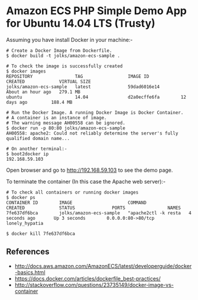 # Amazon ECS PHP Simple Demo App for Ubuntu 14.04 LTS (Trusty)

Assuming you have install Docker in your machine:-

```
# Create a Docker Image from Dockerfile.
$ docker build -t jolks/amazon-ecs-sample .

# To check the image is successfully created
$ docker images
REPOSITORY                TAG                 IMAGE ID            CREATED             VIRTUAL SIZE
jolks/amazon-ecs-sample   latest              59dad6016e14        About an hour ago   279.1 MB
ubuntu                    14.04               d2a0ecffe6fa        12 days ago         188.4 MB

# Run the Docker Image. A running Docker Image is Docker Container.
# A container is an instance of image.
# The warning message AH00558 can be ignored.
$ docker run -p 80:80 jolks/amazon-ecs-sample
AH00558: apache2: Could not reliably determine the server's fully qualified domain name...

# On another terminal:-
$ boot2docker ip
192.168.59.103
```
Open browser and go to http://192.168.59.103 to see the demo page.

To terminate the container (In this case the Apache web server):-
```
# To check all containers or running docker images
$ docker ps
CONTAINER ID        IMAGE                     COMMAND                CREATED             STATUS              PORTS                NAMES
7fe637df6bca        jolks/amazon-ecs-sample   "apache2ctl -k resta   4 seconds ago       Up 3 seconds        0.0.0.0:80->80/tcp   lonely_hypatia

$ docker kill 7fe637df6bca

```

## References
* http://docs.aws.amazon.com/AmazonECS/latest/developerguide/docker-basics.html
* https://docs.docker.com/articles/dockerfile_best-practices/
* http://stackoverflow.com/questions/23735149/docker-image-vs-container
